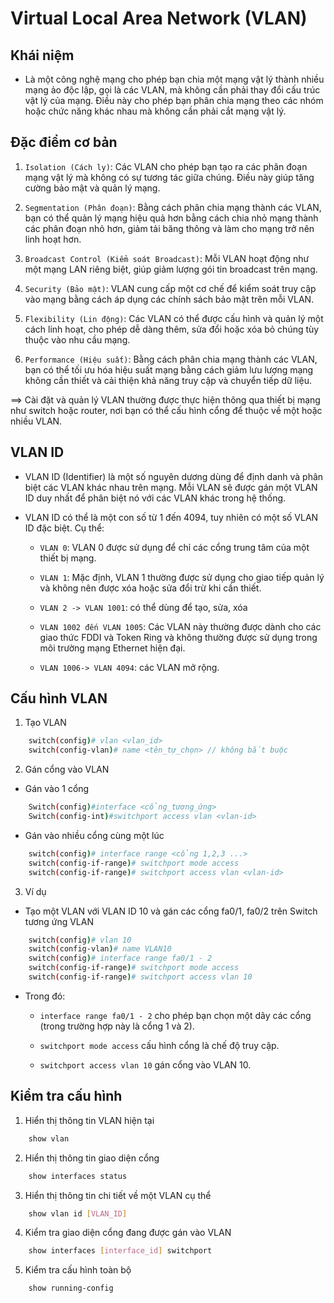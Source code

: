 # Virtual Local Area Network (VLAN)

## Khái niệm

- Là một công nghệ mạng cho phép bạn chia một mạng vật lý thành nhiều mạng ảo độc lập, gọi là các VLAN, mà không cần phải thay đổi cấu trúc vật lý của mạng. Điều này cho phép bạn phân chia mạng theo các nhóm hoặc chức năng khác nhau mà không cần phải cắt mạng vật lý.

## Đặc điểm cơ bản

1. `Isolation (Cách ly)`: Các VLAN cho phép bạn tạo ra các phân đoạn mạng vật lý mà không có sự tương tác giữa chúng. Điều này giúp tăng cường bảo mật và quản lý mạng.

2. `Segmentation (Phân đoạn)`: Bằng cách phân chia mạng thành các VLAN, bạn có thể quản lý mạng hiệu quả hơn bằng cách chia nhỏ mạng thành các phân đoạn nhỏ hơn, giảm tải băng thông và làm cho mạng trở nên linh hoạt hơn.

3. `Broadcast Control (Kiểm soát Broadcast)`: Mỗi VLAN hoạt động như một mạng LAN riêng biệt, giúp giảm lượng gói tin broadcast trên mạng.

4. `Security (Bảo mật)`: VLAN cung cấp một cơ chế để kiểm soát truy cập vào mạng bằng cách áp dụng các chính sách bảo mật trên mỗi VLAN.

5. `Flexibility (Lin động)`: Các VLAN có thể được cấu hình và quản lý một cách linh hoạt, cho phép dễ dàng thêm, sửa đổi hoặc xóa bỏ chúng tùy thuộc vào nhu cầu mạng.

6. `Performance (Hiệu suất)`: Bằng cách phân chia mạng thành các VLAN, bạn có thể tối ưu hóa hiệu suất mạng bằng cách giảm lưu lượng mạng không cần thiết và cải thiện khả năng truy cập và chuyển tiếp dữ liệu.

==> Cài đặt và quản lý VLAN thường được thực hiện thông qua thiết bị mạng như switch hoặc router, nơi bạn có thể cấu hình cổng để thuộc về một hoặc nhiều VLAN.

## VLAN ID

- VLAN ID (Identifier) là một số nguyên dương dùng để định danh và phân biệt các VLAN khác nhau trên mạng. Mỗi VLAN sẽ được gán một VLAN ID duy nhất để phân biệt nó với các VLAN khác trong hệ thống.

- VLAN ID có thể là một con số từ 1 đến 4094, tuy nhiên có một số VLAN ID đặc biệt. Cụ thể:

	+ `VLAN 0`: VLAN 0 được sử dụng để chỉ các cổng trung tâm của một thiết bị mạng.

	+ `VLAN 1`: Mặc định, VLAN 1 thường được sử dụng cho giao tiếp quản lý và không nên được xóa hoặc sửa đổi trừ khi cần thiết.

	+ `VLAN 2 -> VLAN 1001`: có thể dùng để tạo, sửa, xóa

	+ `VLAN 1002 đến VLAN 1005`: Các VLAN này thường được dành cho các giao thức FDDI và Token Ring và không thường được sử dụng trong môi trường mạng Ethernet hiện đại.

	+ `VLAN 1006-> VLAN 4094`: các VLAN mở rộng.

## Cấu hình VLAN

1. Tạo VLAN

```sh
	switch(config)# vlan <vlan_id>
	switch(config-vlan)# name <tên_tự_chọn> // không bắt buộc
```

2. Gán cổng vào VLAN

- Gán vào 1 cổng

```sh
	Switch(config)#interface <cổng_tương_ứng>
	Switch(config-int)#switchport access vlan <vlan-id> 
```

- Gán vào nhiều cổng cùng một lúc

```sh
	switch(config)# interface range <cổng 1,2,3 ...>
	switch(config-if-range)# switchport mode access
	switch(config-if-range)# switchport access vlan <vlan-id>
```

3. Ví dụ

 - Tạo một VLAN với VLAN ID 10 và gán các cổng fa0/1, fa0/2 trên Switch tương ứng VLAN

```sh
	switch(config)# vlan 10
	switch(config-vlan)# name VLAN10
	switch(config)# interface range fa0/1 - 2
	switch(config-if-range)# switchport mode access
	switch(config-if-range)# switchport access vlan 10
```
- Trong đó:

	+ `interface range fa0/1 - 2` cho phép bạn chọn một dãy các cổng (trong trường hợp này là cổng 1 và 2). 

	+ `switchport mode access` cấu hình cổng là chế độ truy cập.

	+ `switchport access vlan 10` gán cổng vào VLAN 10.

## Kiểm tra cấu hình

1. Hiển thị thông tin VLAN hiện tại

```sh
	show vlan
```
2. Hiển thị thông tin giao diện cổng

```sh
	show interfaces status
```
3. Hiển thị thông tin chi tiết về một VLAN cụ thể

```sh
	show vlan id [VLAN_ID]
```

4. Kiểm tra giao diện cổng đang được gán vào VLAN

```sh
	show interfaces [interface_id] switchport
```

5. Kiểm tra cấu hình toàn bộ

```sh
	show running-config
```
